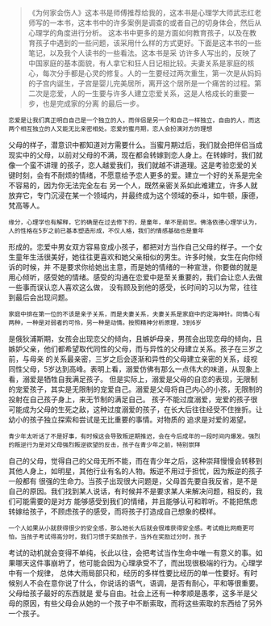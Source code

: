 >《为何家会伤人》这本书是师傅推荐给我的，这本书是心理学大师武志红老师写的一本书，这本书中的许多案例是调查的或者自己的切身体会，然后从心理学的角度进行分析。 
  这本书中更多的是方面如何教育孩子，以及在教育孩子中遇到的一些问题，该采用什么样的方式更好。下面是这本书的一些笔记，以及我个人读书的一些看法。这本书是采
  访许多人写出的，反映了中国家庭的基本面貌，有人拿它和狂人日记相比较。夫妻关系是家庭的核心，每次分手都是心灵的修复。人的一生要经过两次重生，第一次是从妈妈
  的子宫内诞生，子宫是婴儿完美居所，离开这个居所是一个痛苦的过程。第二次是恋爱，人的一生要与许多人建立恋爱关系，这是人格成长的重要一步，也是完成家的分离
  的最后一步。

    恋爱是让我们真正明白自己是一个独立的人，而伴侣是另一个和自己一样独立，自由的人，而这两个相互独立的人又能无比亲密相处。恋爱的蜜月期，恋人会扮演对方的理想 
父母的样子，潜意识中都知道对方需要什么。当蜜月期过后，我们就会把伴侣当成现实中的父母，以前对父母的不满，现在都会转嫁到恋人身上。在转嫁时，我们就像一个蛮不讲理
的孩子，恋人越爱我们，我们就越不讲道理。这是考验恋爱的关键时刻，会有不耐烦的情绪，不愿意给予恋人更多的爱。建立一个好的关系是完全不容易的，因为你无法完全左右
另一个人，既然亲密关系如此难建立，许多人就放弃它，专门沉浸在某一个领域内，并最终成为这个领域的泰斗，如牛顿，康德，梵高等人。

    缘分，心理学也有解释，它的确是在过去修下的，是童年，单不是前世。佛洛依德心理学认为，人的性格在5岁之前已基本塑造形成，不仅人格，我们的情感基础也是童年
形成的。恋爱中男女双方容易变成小孩子，都把对方当作自己父母的样子。一个女生童年生活很美好，她往往更喜欢和她父亲相似的男生。许多时候，女生在向你倾诉的时候，并
不是要求你给她出主意，而是她的情绪的一种宣泄，你要做的就是用心倾听，感受她的情绪。感受的沟通在恋爱中是至关重要的，我们会让恋人去做一些事而误认恋人喜欢这么做，
没有顾及到他的感受，长时间的习以为常，往往到最后会出现问题。

    家庭中排在第一位的不该是亲子关系，而是夫妻关系，夫妻关系是家庭中的定海神针。同情心有两种，一种是对弱者的可怜，另一种是动情。按照精神分析原理，3到6岁
是俄狄浦斯期，女孩会出现恋父的倾向，且嫉妒母亲，男孩会出现恋母的倾向，且嫉妒父亲，他们都希望取代同性的父母，而与异性的父母建立关系。孩子在三岁之前，与母亲
的关系最亲密，三岁之后会逐渐和异性的父母建立亲密的关系，歧视同性父母，5岁达到高峰。表明上看，溺爱仿佛有那么一点伟大的味道，从现象上看，溺爱是牺牲自我满足孩子。
但是实际上，溺爱是父母的自恋的表现，无限制的宠爱孩子，其实是无限制的宠爱自己。溺爱是父母将自己内心的小孩，无限制的投射在自己孩子身上，来无节制的满足自己。
孩子不能过度溺爱，宠爱的孩子很可能成为父母的生死之敌，这种过度溺爱的孩子，在长大后往往经受不住挫折。让幼小的孩子独立探索和尝试是无比重要的事情。对物质的
追求是对爱的渴望。

    青少年太听话了不是好事，有时候这会导致叛逆期推迟，会在今后成年的一段时间内爆发。强烈的叛逆行为是对父母强烈叛逆欲望的反击，孩子在青少年之前，特别崇拜
自己的父母，觉得自己的父母无所不能，而在青少年之后，这种崇拜慢慢会转移到其他人身上，如明星，其他行业有名的人物。叛逆不用过于担忧，因为叛逆的孩子一般都有
很强的生命力。当孩子出现很大问题是，父母首先要自我反省，是不是自己的原因。我们找到某人说话，有时候并不是要求某人来解决问题，相反的，我们可能需要的是对方
能够感受到我们的情绪，并且能够认可和聆听。不能把焦虑转嫁给孩子，不顾虑孩子的感受，而将孩子打造成自己想象的模样。

    一个人如果从小就获得很少的安全感，那么她长大后就会很难获得安全感。考试瘾比网瘾更可怕，当孩子考试得高分时，我们习惯于奖励孩子，当外在奖励过分时，孩子
考试的动机就会变得不单纯，长此以往，会把考试当作生命中唯一有意义的事。如果哪天这件事崩坍了，他可能会因为心理承受不了，而出现很极端的行为。心理学中有一个规律，
总体大雨局部只和，经历的多样性要比经历的单一性要好。有时候别人不会在意你说了什么，你说话的语气，语调，是否有耐心，平和等很重要。父母给孩子最好的东西就是
爱与自由。社会上还有一种孝顺是愚孝，这多半是父母的原因，有些父母会从她的一个孩子中不断索取，而将这些索取的东西给了另外一个孩子。
